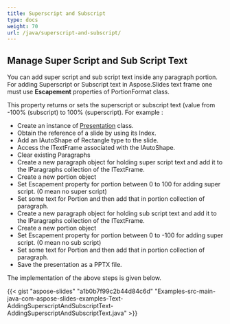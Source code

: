 ```yaml
---
title: Superscript and Subscript
type: docs
weight: 70
url: /java/superscript-and-subscript/
---
```


## **Manage Super Script and Sub Script Text**
You can add super script and sub script text inside any paragraph portion. For adding Superscript or Subscript text in Aspose.Slides text frame one must use **Escapement** properties of PortionFormat class.

This property returns or sets the superscript or subscript text (value from -100% (subscript) to 100% (superscript). For example :

- Create an instance of [Presentation](https://apireference.aspose.com/slides/java/com.aspose.slides/Presentation) class.
- Obtain the reference of a slide by using its Index.
- Add an IAutoShape of Rectangle type to the slide.
- Access the ITextFrame associated with the IAutoShape.
- Clear existing Paragraphs
- Create a new paragraph object for holding super script text and add it to the IParagraphs collection of the ITextFrame.
- Create a new portion object
- Set Escapement property for portion between 0 to 100 for adding super script. (0 mean no super script)
- Set some text for Portion and then add that in portion collection of paragraph.
- Create a new paragraph object for holding sub script text and add it to the IParagraphs collection of the ITextFrame.
- Create a new portion object
- Set Escapement property for portion between 0 to -100 for adding super script. (0 mean no sub script)
- Set some text for Portion and then add that in portion collection of paragraph.
- Save the presentation as a PPTX file.

The implementation of the above steps is given below.

{{< gist "aspose-slides" "a1b0b7f99c2b44d84c6d" "Examples-src-main-java-com-aspose-slides-examples-Text-AddingSuperscriptAndSubscriptText-AddingSuperscriptAndSubscriptText.java" >}}
